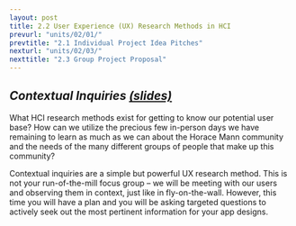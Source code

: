 ```yaml
---
layout: post
title: 2.2 User Experience (UX) Research Methods in HCI
prevurl: "units/02/01/"
prevtitle: "2.1 Individual Project Idea Pitches"
nexturl: "units/02/03/"
nexttitle: "2.3 Group Project Proposal"
---
```


## *Contextual Inquiries [(slides)](https://docs.google.com/presentation/d/1GWQIDycVeBcmTK1iePPiY0RffFS7yMPDFvL6TFW3nxY/edit?usp=sharing)*

What HCI research methods exist for getting to know our potential user base? How can we utilize the precious few in-person days we have remaining to learn as much as we can about the Horace Mann community and the needs of the many different groups of people that make up this community? 

Contextual inquiries are a simple but powerful UX research method. This is not your run-of-the-mill focus group – we will be meeting with our users and observing them in context, just like in fly-on-the-wall. However, this time you will have a plan and you will be asking targeted questions to actively seek out the most pertinent information for your app designs.
